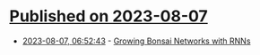 # [Published on 2023-08-07](index.md)

* [2023-08-07, 06:52:43](https://lobste.rs/s/vvxlyl/growing_bonsai_networks_with_rnns) - [Growing Bonsai Networks with RNNs](https://cprimozic.net/blog/growing-sparse-computational-graphs-with-rnns/)
